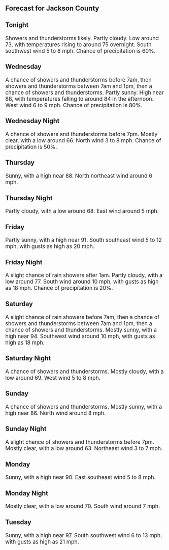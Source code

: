 <div>
   <h2>Forecast for Jackson County</h2>
   <p>
      <div style="font-size:120%">
         <h3>Tonight</h3>Showers and thunderstorms likely. Partly cloudy. Low around 73, with temperatures rising to around 75 overnight. South southwest
         wind 5 to 8 mph. Chance of precipitation is 60%.<br></div>
   </p>
   <p>
      <div style="font-size:120%">
         <h3>Wednesday</h3>A chance of showers and thunderstorms before 7am, then showers and thunderstorms between 7am and 1pm, then a chance of showers
         and thunderstorms. Partly sunny. High near 88, with temperatures falling to around 84 in the afternoon. West wind 6 to 9 mph.
         Chance of precipitation is 80%.<br></div>
   </p>
   <p>
      <div style="font-size:120%">
         <h3>Wednesday Night</h3>A chance of showers and thunderstorms before 7pm. Mostly clear, with a low around 66. North wind 3 to 8 mph. Chance of precipitation
         is 50%.<br></div>
   </p>
   <p>
      <div style="font-size:120%">
         <h3>Thursday</h3>Sunny, with a high near 88. North northeast wind around 6 mph.<br></div>
   </p>
   <p>
      <div style="font-size:120%">
         <h3>Thursday Night</h3>Partly cloudy, with a low around 68. East wind around 5 mph.<br></div>
   </p>
   <p>
      <div style="font-size:120%">
         <h3>Friday</h3>Partly sunny, with a high near 91. South southeast wind 5 to 12 mph, with gusts as high as 20 mph.<br></div>
   </p>
   <p>
      <div style="font-size:120%">
         <h3>Friday Night</h3>A slight chance of rain showers after 1am. Partly cloudy, with a low around 77. South wind around 10 mph, with gusts as high
         as 18 mph. Chance of precipitation is 20%.<br></div>
   </p>
   <p>
      <div style="font-size:120%">
         <h3>Saturday</h3>A slight chance of rain showers before 7am, then a chance of showers and thunderstorms between 7am and 1pm, then a chance
         of showers and thunderstorms. Mostly sunny, with a high near 94. Southwest wind around 10 mph, with gusts as high as 18 mph.<br></div>
   </p>
   <p>
      <div style="font-size:120%">
         <h3>Saturday Night</h3>A chance of showers and thunderstorms. Mostly cloudy, with a low around 69. West wind 5 to 8 mph.<br></div>
   </p>
   <p>
      <div style="font-size:120%">
         <h3>Sunday</h3>A chance of showers and thunderstorms. Mostly sunny, with a high near 86. North wind around 8 mph.<br></div>
   </p>
   <p>
      <div style="font-size:120%">
         <h3>Sunday Night</h3>A slight chance of showers and thunderstorms before 7pm. Mostly clear, with a low around 63. Northeast wind 3 to 7 mph.<br></div>
   </p>
   <p>
      <div style="font-size:120%">
         <h3>Monday</h3>Sunny, with a high near 90. East southeast wind 5 to 8 mph.<br></div>
   </p>
   <p>
      <div style="font-size:120%">
         <h3>Monday Night</h3>Mostly clear, with a low around 70. South wind around 7 mph.<br></div>
   </p>
   <p>
      <div style="font-size:120%">
         <h3>Tuesday</h3>Sunny, with a high near 97. South southwest wind 6 to 13 mph, with gusts as high as 21 mph.<br></div>
   </p>
</div>